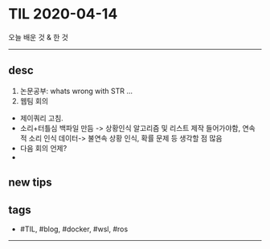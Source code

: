 # TIL 2020-04-14

오늘 배운 것 & 한 것

--------------------------

## desc

1. 논문공부: whats wrong with STR ...
2. 웹팀 회의
- 제이쿼리 고침.
- 소리+터틀심 백파일 만듬 -> 상황인식 알고리즘 및 리스트 제작 들어가야함, 연속적 소리 인식 데이터-> 불연속 상황 인식, 확률 문제 등 생각할 점 많음
- 다음 회의 언제?
- 



## new tips

## tags
- \#TIL, \#blog, \#docker, \#wsl, \#ros

--------------------------


 